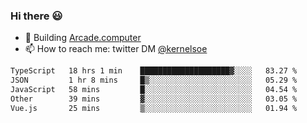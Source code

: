 ### Hi there 😃

- 🔨 Building [Arcade.computer](https://arcade.computer)
- 📫 How to reach me: twitter DM [@kernelsoe](https://twitter.com/kernelsoe)

<!--START_SECTION:waka-->

```txt
TypeScript   18 hrs 1 min    ████████████████████▓░░░░   83.27 %
JSON         1 hr 8 mins     █▒░░░░░░░░░░░░░░░░░░░░░░░   05.29 %
JavaScript   58 mins         █░░░░░░░░░░░░░░░░░░░░░░░░   04.54 %
Other        39 mins         ▓░░░░░░░░░░░░░░░░░░░░░░░░   03.05 %
Vue.js       25 mins         ▒░░░░░░░░░░░░░░░░░░░░░░░░   01.94 %
```

<!--END_SECTION:waka-->
